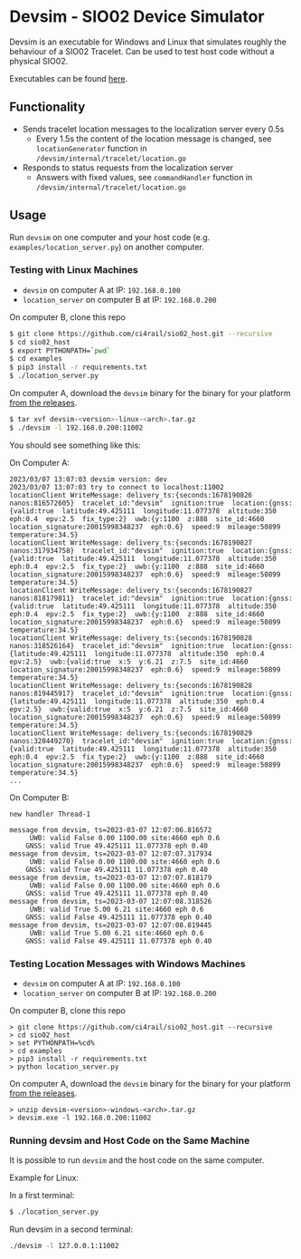 # Devsim - SIO02 Device Simulator

Devsim is an executable for Windows and Linux that simulates roughly the behaviour of a SIO02 Tracelet.
Can be used to test host code without a physical SIO02.

Executables can be found [here](https://github.com/ci4rail/SIO02_host/releases).

## Functionality

* Sends tracelet location messages to the localization server every 0.5s
    * Every 1.5s the content of the location message is changed, see `locationGenerator` function in `/devsim/internal/tracelet/location.go`
* Responds to status requests from the localization server
    * Answers with fixed values, see `commandHandler` function in `/devsim/internal/tracelet/location.go`

## Usage

Run `devsim` on one computer and your host code (e.g. `examples/location_server.py`) on another computer.


### Testing with Linux Machines

* `devsim` on computer A at IP: `192.168.0.100`
* `location_server` on computer B at IP: `192.168.0.200`

On computer B, clone this repo

```bash
$ git clone https://github.com/ci4rail/sio02_host.git --recursive
$ cd sio02_host
$ export PYTHONPATH=`pwd`
$ cd examples
$ pip3 install -r requirements.txt
$ ./location_server.py
```

On computer A, download the `devsim` binary for the binary for your platform [from the releases](https://github.com/ci4rail/SIO02_host/releases).

```bash
$ tar xvf devsim-<version>-linux-<arch>.tar.gz
$ ./devsim -l 192.168.0.200:11002
```

You should see something like this:

On Computer A:
```
2023/03/07 13:07:03 devsim version: dev
2023/03/07 13:07:03 try to connect to localhost:11002
locationClient WriteMessage: delivery_ts:{seconds:1678190826  nanos:816572605}  tracelet_id:"devsim"  ignition:true  location:{gnss:{valid:true  latitude:49.425111  longitude:11.077378  altitude:350  eph:0.4  epv:2.5  fix_type:2}  uwb:{y:1100  z:888  site_id:4660  location_signature:20015998348237  eph:0.6}  speed:9  mileage:50899  temperature:34.5}
locationClient WriteMessage: delivery_ts:{seconds:1678190827  nanos:317934758}  tracelet_id:"devsim"  ignition:true  location:{gnss:{valid:true  latitude:49.425111  longitude:11.077378  altitude:350  eph:0.4  epv:2.5  fix_type:2}  uwb:{y:1100  z:888  site_id:4660  location_signature:20015998348237  eph:0.6}  speed:9  mileage:50899  temperature:34.5}
locationClient WriteMessage: delivery_ts:{seconds:1678190827  nanos:818179811}  tracelet_id:"devsim"  ignition:true  location:{gnss:{valid:true  latitude:49.425111  longitude:11.077378  altitude:350  eph:0.4  epv:2.5  fix_type:2}  uwb:{y:1100  z:888  site_id:4660  location_signature:20015998348237  eph:0.6}  speed:9  mileage:50899  temperature:34.5}
locationClient WriteMessage: delivery_ts:{seconds:1678190828  nanos:318526164}  tracelet_id:"devsim"  ignition:true  location:{gnss:{latitude:49.425111  longitude:11.077378  altitude:350  eph:0.4  epv:2.5}  uwb:{valid:true  x:5  y:6.21  z:7.5  site_id:4660  location_signature:20015998348237  eph:0.6}  speed:9  mileage:50899  temperature:34.5}
locationClient WriteMessage: delivery_ts:{seconds:1678190828  nanos:819445917}  tracelet_id:"devsim"  ignition:true  location:{gnss:{latitude:49.425111  longitude:11.077378  altitude:350  eph:0.4  epv:2.5}  uwb:{valid:true  x:5  y:6.21  z:7.5  site_id:4660  location_signature:20015998348237  eph:0.6}  speed:9  mileage:50899  temperature:34.5}
locationClient WriteMessage: delivery_ts:{seconds:1678190829  nanos:320449270}  tracelet_id:"devsim"  ignition:true  location:{gnss:{valid:true  latitude:49.425111  longitude:11.077378  altitude:350  eph:0.4  epv:2.5  fix_type:2}  uwb:{y:1100  z:888  site_id:4660  location_signature:20015998348237  eph:0.6}  speed:9  mileage:50899  temperature:34.5}
...
```

On Computer B:
```
new handler Thread-1

message from devsim, ts=2023-03-07 12:07:06.816572
     UWB: valid False 0.00 1100.00 site:4660 eph 0.6
    GNSS: valid True 49.425111 11.077378 eph 0.40
message from devsim, ts=2023-03-07 12:07:07.317934
     UWB: valid False 0.00 1100.00 site:4660 eph 0.6
    GNSS: valid True 49.425111 11.077378 eph 0.40
message from devsim, ts=2023-03-07 12:07:07.818179
     UWB: valid False 0.00 1100.00 site:4660 eph 0.6
    GNSS: valid True 49.425111 11.077378 eph 0.40
message from devsim, ts=2023-03-07 12:07:08.318526
     UWB: valid True 5.00 6.21 site:4660 eph 0.6
    GNSS: valid False 49.425111 11.077378 eph 0.40
message from devsim, ts=2023-03-07 12:07:08.819445
     UWB: valid True 5.00 6.21 site:4660 eph 0.6
    GNSS: valid False 49.425111 11.077378 eph 0.40
```

### Testing Location Messages with Windows Machines

* `devsim` on computer A at IP: `192.168.0.100`
* `location_server` on computer B at IP: `192.168.0.200`

On computer B, clone this repo

```
> git clone https://github.com/ci4rail/sio02_host.git --recursive
> cd sio02_host
> set PYTHONPATH=%cd%
> cd examples
> pip3 install -r requirements.txt
> python location_server.py
```

On computer A, download the `devsim` binary for the binary for your platform [from the releases](https://github.com/ci4rail/SIO02_host/releases).

```
> unzip devsim-<version>-windows-<arch>.tar.gz
> devsim.exe -l 192.168.0.200:11002
```


### Running devsim and Host Code on the Same Machine

It is possible to  run `devsim` and the host code on the same computer.

Example for Linux:

In a first terminal:
```bash
$ ./location_server.py
```
Run devsim in a second terminal:
```bash
./devsim -l 127.0.0.1:11002
```
